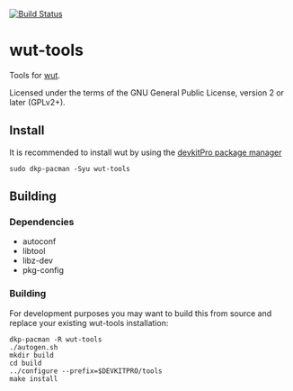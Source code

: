 [![Build Status](https://travis-ci.org/devkitPro/wut-tools.svg?branch=master)](https://travis-ci.org/devkitPro/wut-tools)
# wut-tools
Tools for [wut](https://github.com/devkitPro/wut).

Licensed under the terms of the GNU General Public License, version 2 or later (GPLv2+).

## Install

It is recommended to install wut by using the [devkitPro package manager](https://devkitpro.org/wiki/devkitPro_pacman)

```
sudo dkp-pacman -Syu wut-tools
```

## Building

### Dependencies
- autoconf
- libtool
- libz-dev
- pkg-config

### Building

For development purposes you may want to build this from source and replace your existing wut-tools installation:

```
dkp-pacman -R wut-tools
./autogen.sh
mkdir build
cd build
../configure --prefix=$DEVKITPRO/tools
make install
```
